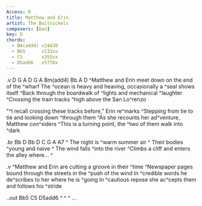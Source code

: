 ```yaml
---
Access: 0
title: Matthew and Erin
artist: The Baitnickels
composers: [Dan]
key: D
chords:
  - Bm(add4) x24430
  - Bb5      x133xx
  - C5       x355xx
  - D5add6   x5770x
---
```


.v D G A D G A Bm(add4) Bb A D
^Matthew and Erin meet down on the end of the ^wharf 
The ^ocean is heavy and heaving, occasionally a ^seal shows itself
^Back through the boardwalk of ^lights and mechanical ^laughter 
^Crossing the train tracks ^high above the San Lo^renzo

"^I recall crossing these tracks before," Erin re^marks
^Stepping from tie to tie and looking down ^through them
^As she recounts her ad^venture, Matthew con^siders
^This is a turning point, the ^two of them walk into ^dark 

.br Bb D Bb D C G A A7
^ The night is ^warm summer air
^ Their bodies ^young and naive
^ The wind falls ^into the river
^Climbs a cliff and enters the alley where... ^

.v
^Matthew and Erin are cutting a groove in their ^time 
^Newspaper pages bound through the streets in the ^push of the wind
In ^credible words he de^scribes to her where he is ^going 
In ^cautious repose she ac^cepts them and follows his ^stride 

..out Bb5 C5 D5add6
^ ^ ^ ...